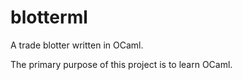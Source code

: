 # blotterml

A trade blotter written in OCaml.

The primary purpose of this project is to learn OCaml.
